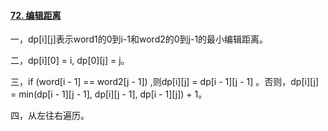 #### [72. 编辑距离](https://leetcode.cn/problems/edit-distance/)

一，dp[i][j]表示word1的0到i-1和word2的0到j-1的最小编辑距离。

二，dp[i][0] = i, dp[0][j] = j。

三，if (word[i - 1] == word2[j - 1]) ,则dp[i][j] = dp[i - 1][j - 1] 。否则，dp[i][j] = min(dp[i - 1][j - 1], dp[i][j - 1], dp[i - 1][j]) + 1。

四，从左往右遍历。
